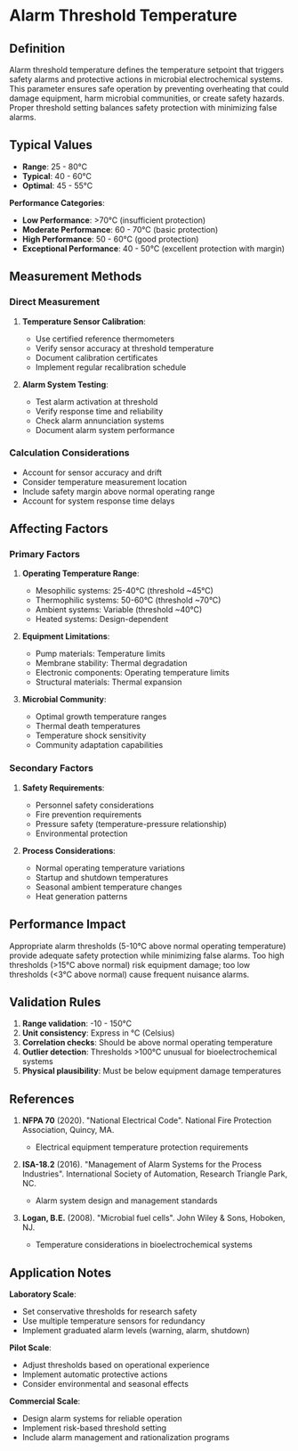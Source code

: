 <!--
Parameter ID: alarm_threshold_temperature
Category: monitoring
Generated: 2025-01-16T12:25:00.000Z
-->

# Alarm Threshold Temperature

## Definition

Alarm threshold temperature defines the temperature setpoint that triggers
safety alarms and protective actions in microbial electrochemical systems. This
parameter ensures safe operation by preventing overheating that could damage
equipment, harm microbial communities, or create safety hazards. Proper
threshold setting balances safety protection with minimizing false alarms.

## Typical Values

- **Range**: 25 - 80°C
- **Typical**: 40 - 60°C
- **Optimal**: 45 - 55°C

**Performance Categories**:

- **Low Performance**: >70°C (insufficient protection)
- **Moderate Performance**: 60 - 70°C (basic protection)
- **High Performance**: 50 - 60°C (good protection)
- **Exceptional Performance**: 40 - 50°C (excellent protection with margin)

## Measurement Methods

### Direct Measurement

1. **Temperature Sensor Calibration**:
   - Use certified reference thermometers
   - Verify sensor accuracy at threshold temperature
   - Document calibration certificates
   - Implement regular recalibration schedule

2. **Alarm System Testing**:
   - Test alarm activation at threshold
   - Verify response time and reliability
   - Check alarm annunciation systems
   - Document alarm system performance

### Calculation Considerations

- Account for sensor accuracy and drift
- Consider temperature measurement location
- Include safety margin above normal operating range
- Account for system response time delays

## Affecting Factors

### Primary Factors

1. **Operating Temperature Range**:
   - Mesophilic systems: 25-40°C (threshold ~45°C)
   - Thermophilic systems: 50-60°C (threshold ~70°C)
   - Ambient systems: Variable (threshold ~40°C)
   - Heated systems: Design-dependent

2. **Equipment Limitations**:
   - Pump materials: Temperature limits
   - Membrane stability: Thermal degradation
   - Electronic components: Operating temperature limits
   - Structural materials: Thermal expansion

3. **Microbial Community**:
   - Optimal growth temperature ranges
   - Thermal death temperatures
   - Temperature shock sensitivity
   - Community adaptation capabilities

### Secondary Factors

1. **Safety Requirements**:
   - Personnel safety considerations
   - Fire prevention requirements
   - Pressure safety (temperature-pressure relationship)
   - Environmental protection

2. **Process Considerations**:
   - Normal operating temperature variations
   - Startup and shutdown temperatures
   - Seasonal ambient temperature changes
   - Heat generation patterns

## Performance Impact

Appropriate alarm thresholds (5-10°C above normal operating temperature) provide
adequate safety protection while minimizing false alarms. Too high thresholds
(>15°C above normal) risk equipment damage; too low thresholds (<3°C above
normal) cause frequent nuisance alarms.

## Validation Rules

1. **Range validation**: -10 - 150°C
2. **Unit consistency**: Express in °C (Celsius)
3. **Correlation checks**: Should be above normal operating temperature
4. **Outlier detection**: Thresholds >100°C unusual for bioelectrochemical
   systems
5. **Physical plausibility**: Must be below equipment damage temperatures

## References

1. **NFPA 70** (2020). "National Electrical Code". National Fire Protection
   Association, Quincy, MA.
   - Electrical equipment temperature protection requirements

2. **ISA-18.2** (2016). "Management of Alarm Systems for the Process
   Industries". International Society of Automation, Research Triangle Park, NC.
   - Alarm system design and management standards

3. **Logan, B.E.** (2008). "Microbial fuel cells". John Wiley & Sons, Hoboken,
   NJ.
   - Temperature considerations in bioelectrochemical systems

## Application Notes

**Laboratory Scale**:

- Set conservative thresholds for research safety
- Use multiple temperature sensors for redundancy
- Implement graduated alarm levels (warning, alarm, shutdown)

**Pilot Scale**:

- Adjust thresholds based on operational experience
- Implement automatic protective actions
- Consider environmental and seasonal effects

**Commercial Scale**:

- Design alarm systems for reliable operation
- Implement risk-based threshold setting
- Include alarm management and rationalization programs
